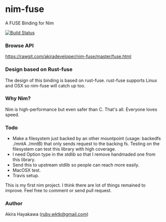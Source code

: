# nim-fuse

A FUSE Binding for Nim

[![Build Status](https://travis-ci.org/akiradeveloper/nim-fuse.svg)](https://travis-ci.org/akiradeveloper/nim-fuse)

### Browse API

https://rawgit.com/akiradeveloper/nim-fuse/master/fuse.html

### Design based on Rust-fuse

The design of this binding is based on rust-fuse.
rust-fuse supports Linux and OSX so nim-fuse will catch up too.

### Why Nim?

Nim is high-performance but even safer than C.
That's all. Everyone loves speed.

### Todo

* Make a filesystem just backed by an other mountpoint
  (usage: backedfs ./mntA ./mntB) that only sends request 
  to the backing fs. Testing on the filesystem can test 
  this library with high coverage.  
* I need Option type in the stdlib so that I remove
  handmaded one from this library.  
* Send this to upstream stdlib so people can reach
  more easily.  
* MacOSX test.  
* Travis setup.  

This is my first nim project.
I think there are lot of things remained to improve.
Feel free to comment or send pull request.

### Author

Akira Hayakawa (ruby.wktk@gmail.com)
